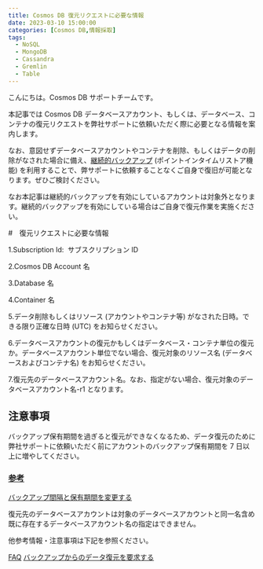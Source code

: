 ```yaml
---
title: Cosmos DB 復元リクエストに必要な情報
date: 2023-03-10 15:00:00
categories: [Cosmos DB,情報採取]
tags:
  - NoSQL
  - MongoDB
  - Cassandra
  - Gremlin
  - Table
---
```


こんにちは。Cosmos DB サポートチームです。

本記事では Cosmos DB データベースアカウント、もしくは、データベース、コンテナの復元リクエストを弊社サポートに依頼いただく際に必要となる情報を案内します。
<!-- more -->
なお、意図せずデータベースアカウントやコンテナを削除、もしくはデータの削除がなされた場合に備え、[継続的バックアップ](https://learn.microsoft.com/ja-jp/azure/cosmos-db/continuous-backup-restore-introduction) (ポイントインタイムリストア機能) を利用することで、弊サポートに依頼することなくご自身で復旧が可能となります。ぜひご検討ください。

なお本記事は継続的バックアップを有効にしているアカウントは対象外となります。継続的バックアップを有効にしている場合はご自身で復元作業を実施ください。

#　復元リクエストに必要な情報

1.Subscription Id:  サブスクリプション ID

2.Cosmos DB Account 名

3.Database 名

4.Container 名

5.データ削除もしくはリソース (アカウントやコンテナ等) がなされた日時。できる限り正確な日時 (UTC) をお知らせください。

6.データベースアカウントの復元かもしくはデータベース・コンテナ単位の復元か。データベースアカウント単位でない場合、復元対象のリソース名 (データベースおよびコンテナ名) をお知らせください。

7.復元先のデータベースアカウント名。なお、指定がない場合、復元対象のデータベースアカウント名-r1 となります。

## 注意事項
バックアップ保有期間を過ぎると復元ができなくなるため、データ復元のために弊社サポートに依頼いただく前にアカウントのバックアップ保有期間を 7 日以上に増やしてください。

### <span style="text-decoration:underline">参考</span>
[バックアップ間隔と保有期間を変更する](https://learn.microsoft.com/ja-jp/azure/cosmos-db/configure-periodic-backup-restore#configure-backup-interval-retention)

復元先のデータベースアカウントは対象のデータベースアカウントと同一名含め既に存在するデータベースアカウント名の指定はできません。

他参考情報・注意事項は下記を参照ください。

 [FAQ](https://learn.microsoft.com/ja-jp/azure/cosmos-db/online-backup-and-restore#frequently-asked-questions) 
 [バックアップからのデータ復元を要求する](https://learn.microsoft.com/ja-jp/azure/cosmos-db/configure-periodic-backup-restore#request-restore)

